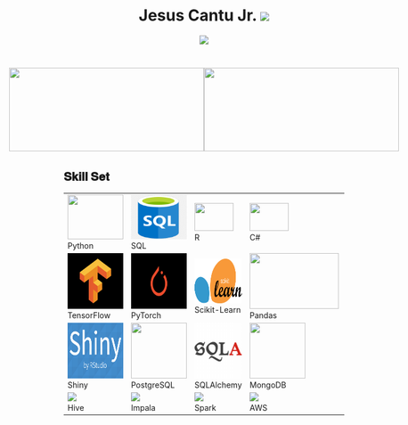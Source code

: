 <h1 align="center"> Jesus Cantu Jr. <img src="https://media.giphy.com/media/hvRJCLFzcasrR4ia7z/giphy.gif" width="35"></h1>

<p align="center">
  <a href="https://github.com/fairyland0926">
    <img src="https://readme-typing-svg.herokuapp.com/?lines=Researcher;Data%20Scientist;Software%20Engineer;Data%20Engineer;5%2B%20years%20of%20coding%20experience;Always%20learning%20new%20tech&font=Pacifico&center=true&width=550&height=80&color=2A9D2A&vCenter=true&size=45%22">
  </a>
</p>

<h1 align="center"></h1>

<!-- GitHub statistics section -->
<div style="display: flex; justify-content: center;">
  <!-- Image aligned to the left displaying GitHub statistics -->
  <div>
    <img src="https://github-readme-stats.vercel.app/api?username=jesusc1&count_private=true&show_icons=true&theme=dark" width="350" height="150">
  </div>

  <!-- Image aligned to the right displaying the top programming languages used -->
  <div>
    <img src="https://github-readme-stats.vercel.app/api/top-langs/?username=jesusc1&layout=compact&theme=dark&langs_count=10" width="350" height="150">
  </div>
</div>

<h2 font-weight="bold">𝐒𝐤𝐢𝐥𝐥 𝐒𝐞𝐭</h2>
<!-- Heading 2 element with the text "𝐒𝐤𝐢𝐥𝐥 𝐒𝐞𝐭" -->

<table>
  <tr>
    <!-- First row of images -->
    <td>
      <img src="https://cdn.iconscout.com/icon/free/png-256/python-2-226051.png" width="100" height="80">
      <br>
      <span>Python</span>
    </td>
    <td>
      <img src="libraryImages/sql.png" width="100" height="80">
      <br>
      <span>SQL</span>
    </td>
    <td>
      <img src="https://www.r-project.org/logo/Rlogo.png" width="70" height="50">
      <br>
      <span>R</span>
    </td>
    <td>
      <img src="https://cdn.iconscout.com/icon/free/png-256/csharp-1-1175241.png" width="70" height="50">
      <br>
      <span>C#</span>
    </td>
    <td>
      <img src="https://cdn.iconscout.com/icon/free/png-256/java-60-1174953.png" width="70" height="50">
      <br>
      <span>Java</span>
    </td>
    <td>
      <img src="libraryImages/bash.png" width="80" height="50">
      <br>
      <span>Bash</span>
    </td>
  </tr>
  <tr>
    <!-- Second row of images -->
    <td>
      <img src="libraryImages/tensorflow.png" width="100" height="100">
      <br>
      <span>TensorFlow</span>
    </td>
    <td>
      <img src="libraryImages/pytorch.png" width="150" height="100">
      <br>
      <span>PyTorch</span>
    </td>
    <td>
      <img src="libraryImages/scikit_learn.png" width="120" height="80">
      <br>
      <span>Scikit-Learn</span>
    </td>
    <td>
      <img src="https://pandas.pydata.org/static/img/pandas_mark.svg" width="160" height="100">
      <br>
      <span>Pandas</span>
    </td>
    <td>
      <img src="https://matplotlib.org/stable/_static/logo2_compressed.svg" width="200" height="100">
      <br>
      <span>Matplotlib</span>
    </td>
    <td>
      <img src="https://seaborn.pydata.org/_static/logo-wide-lightbg.svg" width="200" height="100">
      <br>
      <span>Seaborn</span>
    </td>
  </tr>
  <tr>
    <!-- Third row of images -->
    <td>
      <img src="libraryImages/shiny.png" width="100" height="100">
      <br>
      <span>Shiny</span>
    </td>
    <td>
      <img src="https://www.postgresql.org/media/img/about/press/elephant.png" width="100" height="100">
      <br>
      <span>PostgreSQL</span>
    </td>
    <td>
      <img src="libraryImages/sql_alchemy.png" width="100" height="100">
      <br>
      <span>SQLAlchemy</span>
    </td>
    <td>
      <img src="https://cdn.iconscout.com/icon/free/png-256/mongodb-5-1175140.png" width="100" height="100">
      <br>
      <span>MongoDB</span>
    </td>
    <td>
      <img src="https://hbase.apache.org/images/hbase_logo_with_orca_large.png" width="100" height="100">
      <br>
      <span>HBase</span>
    </td>
    <td>
      <img src="libraryImages/apache_phoenix.png" width="100" height="100">
      <br>
      <span>Phoenix</span>
    </td>
  </tr>
  <tr>
    <!-- Fourth row of images -->
    <td>
      <img src="https://hive.apache.org/images/hive_logo_medium.png" width="200">
      <br>
      <span>Hive</span>
    </td>
    <td>
      <img src="https://impala.apache.org/img/impala_logo.svg" width="200">
      <br>
      <span>Impala</span>
    </td>
    <td>
      <img src="https://spark.apache.org/images/spark-logo-trademark.png" width="200">
      <br>
      <span>Spark</span>
    </td>
    <td>
      <img src="https://cdn.iconscout.com/icon/free/png-256/amazon-web-services-1869025-1583149.png" width="200">
      <br>
      <span>AWS</span>
    </td>
    <td>
      <img src="https://www.gstatic.com/devrel-devsite/prod/vac6c146aea38f1bfcae307b4a70e5ff3d5b3d67823d8f3c763a34e6c3e6ebf3a/cloud/images/cloud-logo.svg" width="200">
      <br>
      <span>GCS</span>
    </td>
    <td>
      <img src="https://miro.medium.com/max/500/1*f8yvKwVCEPJ5jT8hNqjQzQ.png" width="200">
      <br>
      <span>Databricks</span>
    </td>
    <td>
      <img src="https://git-scm.com/images/logos/downloads/Git-Icon-1788C.png" width="200">
      <br>
      <span>Git</span>
    </td>
  </tr>
</table>
<!-- Table containing four rows of images -->
